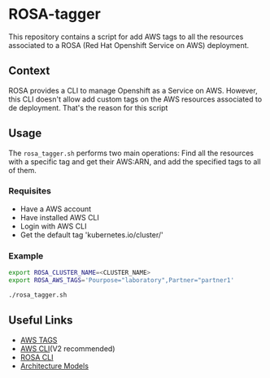 # ROSA-tagger
This repository contains a script for add AWS tags to all the resources
associated to a ROSA (Red Hat Openshift Service on AWS) deployment.


## Context
ROSA provides a CLI to manage Openshift as a Service on AWS.  However, this CLI
doesn't allow add custom tags on the AWS resources associated to de deployment.
That's the reason for this script


## Usage
The `rosa_tagger.sh` performs two main operations: Find all the resources with
a specific tag and get their AWS:ARN, and add the specified tags to all of
them.

### Requisites
* Have a AWS account
* Have installed AWS CLI
* Login with AWS CLI
* Get the default tag 'kubernetes.io/cluster/<cluster-name>'

### Example
```sh
export ROSA_CLUSTER_NAME=<CLUSTER_NAME>
export ROSA_AWS_TAGS='Pourpose="laboratory",Partner="partner1'

./rosa_tagger.sh
```



## Useful Links
* [AWS TAGS](https://docs.aws.amazon.com/general/latest/gr/aws_tagging.html)
* [AWS CLI](https://docs.aws.amazon.com/cli/latest/userguide/cli-chap-install.html)(V2 recommended)
* [ROSA CLI](https://cloud.redhat.com/products/amazon-openshift/download)
* [Architecture Models](https://docs.openshift.com/rosa/rosa_architecture/rosa-architecture-models.html)
